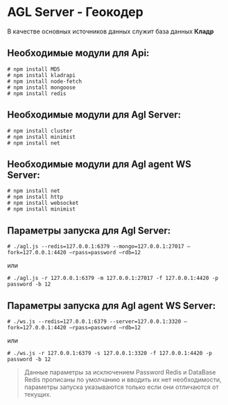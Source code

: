 # AGL Server - Геокодер

В качестве основных источников данных служит база данных **Кладр**

## Необходимые модули для Api:

```
# npm install MD5
# npm install kladrapi
# npm install node-fetch
# npm install mongoose
# npm install redis
```

## Необходимые модули для Agl Server:

```
# npm install cluster
# npm install minimist
# npm install net
```

## Необходимые модули для Agl agent WS Server:

```
# npm install net
# npm install http
# npm install websocket
# npm install minimist
```

## Параметры запуска для Agl Server:

``# ./agl.js --redis=127.0.0.1:6379 --mongo=127.0.0.1:27017 —fork=127.0.0.1:4420 —rpass=password —rdb=12``<br>

или

``# ./agl.js -r 127.0.0.1:6379 -m 127.0.0.1:27017 -f 127.0.0.1:4420 -p password -b 12``<br>

## Параметры запуска для Agl agent WS Server:

``# ./ws.js --redis=127.0.0.1:6379 --server=127.0.0.1:3320 —fork=127.0.0.1:4420 —rpass=password —rdb=12``<br>

или

``# ./ws.js -r 127.0.0.1:6379 -s 127.0.0.1:3320 -f 127.0.0.1:4420 -p password -b 12``<br>

> Данные параметры за исключением Password Redis и DataBase Redis прописаны по умолчанию и вводить их нет необходимости, параметры запуска указываются только если они отличаются от текущих.

